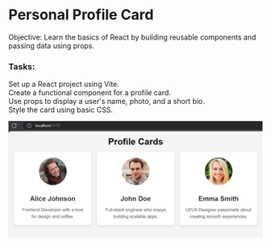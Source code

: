 # Personal Profile Card

Objective: Learn the basics of React by building reusable components and passing data using props.

### Tasks:
Set up a React project using Vite.<br>
Create a functional component for a profile card.<br>
Use props to display a user's name, photo, and a short bio.<br>
Style the card using basic CSS.<br>

![alt text](image.png)